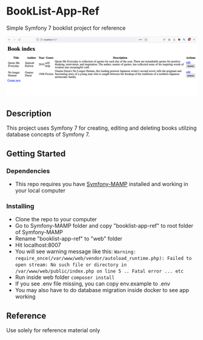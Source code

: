 # BookList-App-Ref

Simple Symfony 7 booklist project for reference

![alt text](https://github.com/kalwar/booklist-app-ref/blob/main/BookIndex.png?raw=true)

## Description

This project uses Symfony 7 for creating, editing and deleting books utilzing database concepts of Symfony 7.

## Getting Started

### Dependencies

* This repo requires you have [Symfony-MAMP](https://github.com/kalwar/Symfony-MAMP) installed and working in your local computer

### Installing

* Clone the repo to your computer
* Go to Symfony-MAMP folder and copy "booklist-app-ref" to root folder of Symfony-MAMP
* Rename "booklist-app-ref" to "web" folder
* Hit localhost:8007
* You will see warning message like this: `Warning: require_once(/var/www/web/vendor/autoload_runtime.php): Failed to open stream: No such file or directory in /var/www/web/public/index.php on line 5 .. Fatal error ... etc`
* Run inside web folder `composer install`
* If you see .env file missing, you can copy env.example to .env
* You may also have to do database migration inside docker to see app working


## Reference

Use solely for reference material only

